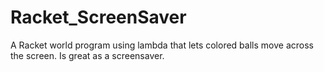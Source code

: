 # Racket_ScreenSaver
A Racket world program using lambda that lets colored balls move across the screen. Is great as a screensaver.
